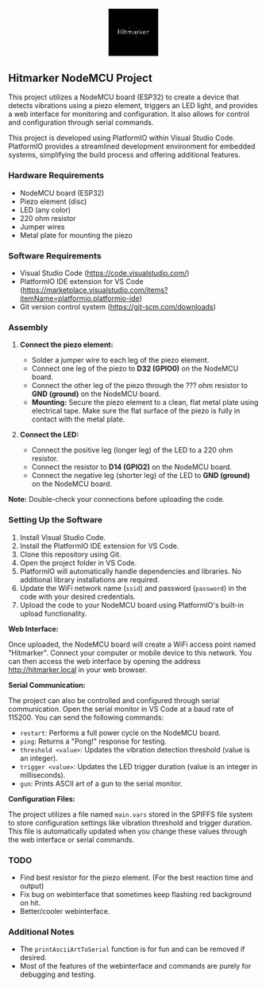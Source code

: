 <p align="center">
  <img src="gfx/hitmarker.gif" alt="Hitmarker" style="width:20%;" />
</p>

## Hitmarker NodeMCU Project

This project utilizes a NodeMCU board (ESP32) to create a device that detects vibrations using a piezo element, triggers an LED light, and provides a web interface for monitoring and configuration. It also allows for control and configuration through serial commands.

This project is developed using PlatformIO within Visual Studio Code. PlatformIO provides a streamlined development environment for embedded systems, simplifying the build process and offering additional features.

### Hardware Requirements

* NodeMCU board (ESP32)
* Piezo element (disc)
* LED (any color)
* 220 ohm resistor
* Jumper wires
* Metal plate for mounting the piezo

### Software Requirements

* Visual Studio Code (https://code.visualstudio.com/)
* PlatformIO IDE extension for VS Code (https://marketplace.visualstudio.com/items?itemName=platformio.platformio-ide)
* Git version control system (https://git-scm.com/downloads)

### Assembly

1. **Connect the piezo element:**

    * Solder a jumper wire to each leg of the piezo element.
    * Connect one leg of the piezo to **D32 (GPIO0)** on the NodeMCU board.
    * Connect the other leg of the piezo through the ??? ohm resistor to **GND (ground)** on the NodeMCU board.
    * **Mounting:** Secure the piezo element to a clean, flat metal plate using electrical tape. Make sure the flat surface of the piezo is fully in contact with the metal plate.

2. **Connect the LED:**

    * Connect the positive leg (longer leg) of the LED to a 220 ohm resistor.
    * Connect the resistor to **D14 (GPIO2)** on the NodeMCU board.
    * Connect the negative leg (shorter leg) of the LED to **GND (ground)** on the NodeMCU board.

**Note:** Double-check your connections before uploading the code.

### Setting Up the Software

1. Install Visual Studio Code.
2. Install the PlatformIO IDE extension for VS Code.
3. Clone this repository using Git.
4. Open the project folder in VS Code.
5. PlatformIO will automatically handle dependencies and libraries. No additional library installations are required.
6. Update the WiFi network name (`ssid`) and password (`password`) in the code with your desired credentials.
7. Upload the code to your NodeMCU board using PlatformIO's built-in upload functionality.

**Web Interface:**

Once uploaded, the NodeMCU board will create a WiFi access point named "Hitmarker". Connect your computer or mobile device to this network. You can then access the web interface by opening the address http://hitmarker.local in your web browser.

**Serial Communication:**

The project can also be controlled and configured through serial communication. Open the serial monitor in VS Code at a baud rate of 115200. You can send the following commands:

* `restart`: Performs a full power cycle on the NodeMCU board.
* `ping`: Returns a "Pong!" response for testing.
* `threshold <value>`: Updates the vibration detection threshold (value is an integer).
* `trigger <value>`: Updates the LED trigger duration (value is an integer in milliseconds).
* `gun`: Prints ASCII art of a gun to the serial monitor.

**Configuration Files:**

The project utilizes a file named `main.vars` stored in the SPIFFS file system to store configuration settings like vibration threshold and trigger duration. This file is automatically updated when you change these values through the web interface or serial commands.

### TODO
* Find best resistor for the piezo element. (For the best reaction time and output)
* Fix bug on webinterface that sometimes keep flashing red background on hit.
* Better/cooler webinterface.

### Additional Notes

* The `printAsciiArtToSerial` function is for fun and can be removed if desired.
* Most of the features of the webinterface and commands are purely for debugging and testing.